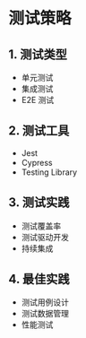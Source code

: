 # 测试策略

## 1. 测试类型
- 单元测试
- 集成测试
- E2E 测试

## 2. 测试工具
- Jest
- Cypress
- Testing Library

## 3. 测试实践
- 测试覆盖率
- 测试驱动开发
- 持续集成

## 4. 最佳实践
- 测试用例设计
- 测试数据管理
- 性能测试
